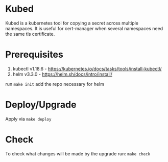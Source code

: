 # Kubed

Kubed is a kubernetes tool for copying a secret across multiple namespaces. It is useful for cert-manager when several namespaces need the same tls certificate.

# Prerequisites
1. kubectl v1.18.6 - https://kubernetes.io/docs/tasks/tools/install-kubectl/
2. helm v3.3.0 - https://helm.sh/docs/intro/install/

run `make init` add the repo necessary for helm

# Deploy/Upgrade

Apply via `make deploy`

# Check

To check what changes will be made by the upgrade run:
`make check`


